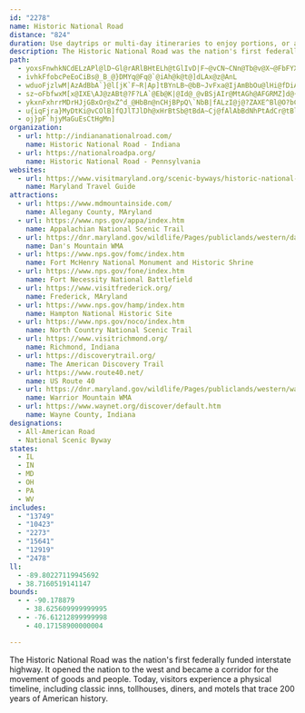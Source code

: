 ```yaml
---
id: "2278"
name: Historic National Road
distance: "824"
duration: Use daytrips or multi-day itineraries to enjoy portions, or allow 2.5 days to simply drive the entire byway.
description: The Historic National Road was the nation's first federally funded interstate highway.  It opened the nation to the west and became a corridor for the movement of goods and people.  Today, visitors experience a physical timeline, including classic inns, tollhouses, diners, and motels that trace 200 years of American history.
path:
  - yoxsFnwhkNCdELzAPl@lD~Gl@rARlBHtELh@tGlIvD|F~@vCN~CNn@Tb@v@X~@FbFYXLNV~AxDnGbMz@zBh@bCxBpPr@xBdApBlErE~@f@fDZxABpHm@x@BjA\jCE|D`AtAP|ADt@PbAl@Xf@Nn@C|@OdAkAxEe@`Ek@lCA\~@rERtIVf@v@j@d@l@Xx@j@dDf@jArAxAtKtI`@X|Bf@vFfDbAb@nA?dAWfDeBzFAnWfE@?lA`Jb@lEr@jFN|Ax@jDrBfFZl@x@vC^xF?|DsBfNo@`Hi@vBe@xA}CvGwGrMyDrG_MjUo@rBi@xEEzCJrAXjApEzHxCpDjB`AhErDjARtCJjEr@bCAVnFtPsAtB]|Ho@v@tOxChq@iPrAY~BBpQ?@?JCxI\xB?xAm@hKaAlIOdCClB~BhSxArGpDtMPlCL`ETlh@~@zPN`AtJtXbDzLrAfErBnErBrFNdAKx@aFzHaDjHmGbPk@xBMjA?z@bCtXO`Be@~AaBtDa@^YJeA?_G_AoAEgHrEcB`Bu@lBc@|CiA~U?rBn@rNr@lCbArBnAdA~PzJ|CjClDvDrFfIlAlCd@rBR~C?zFmArJhAh[XvVvAdYpA`MFxBWxBwB`Gk@`Co@xEIjCHfATpAfBnEZjAHl@?vA}Dnc@i@pDu@lB}B~DgEpI{K`Sk@zA]~AEpANrB`B~HFtAKfBO|@mCnJi@rDMpBGbCD~D~@fM?lBUxBcA`D{GtPuAfCqHdLu@bBy@dCe@rB]~BU`F_@bNi@fFi@vB_AfCmSva@cBhFo@dDmDtUoAdMc@jFExANrET`C\dB`Ix\d@~CfDhY^rE`BdLd@lEdAjHn@tBbCpDt@xAXfAb@`CJjCElEUfDi@fFCjAFxA~A|JPvDEzGUrIKjUDrCDf@pHpa@Z|B`I`dAl@pDtAvFf@dET`PN|E`AvZpAh[hAfwADpNE~HShJY`IiBxP_@hHq@rFSrE}@tk@ErGN`Gl@tHj@lEvH~\bAdHd@`Hf@nU@hJhAvcARtHdBvV^fIVhKCzTD`R^vNfDn`Av@tHbLjq@lA|IIz@@jAv@zFzLdz@xB`NhNdYp@|@dBdA}@tn@c@`KYnD_AfIyApI{G`Xo@xCi@xCu@pG_AjL}@fNOfF?fD^vEr@|DrAvE~BvEnAdBnHrIv@rAhArC\fBn@G\FvE|An@t@XpAMzDsGdc@YfCi@rJIlIRzqAJ`EXrD`Fxd@ZdFFvEW|Gq@bH}AfH{BfHkA`D_@bBOhAi@jK_@EYF]dAuAnNOjD?bEf@lIZnRGzDaBpi@DfDx@vPDJXFDxFlAnq@p@lQLvGQjH]tFC~DDdBVdBn@bCt@|DHnCLrAHxIMnD_@xBm@lAeAbAXfAZxC`@lBZ`Dx@pn@n@nNd@`Dr@nI~BnPr@fJb@jBx@`AhCjAlAr@V`@`@pAjAk@RlE@pCLn@iBfMcChLiAxHm@jGKzG@bHlBj`@NrL_@bH}Cb_@KtB?bE?`EVnHbA`JfF|XhAfIRxCXlHcAtrAUrL]bJe@nHo@~Gs@lHiD~VsF`\uBvNWtEIpGHhEVpE|@lHx@bEtHvXtTfv@bDhTe@ZrFv]rChVfFhx@vCr_@`@pAzBzEn@rCd@rD|Cd[dDxZBdEi@vZR`GP`D|@fIxKha@P`@xAjJvEq@HxBlDd\xEr_@rAvFbAtBfCxHpAlGzJnp@lDvVNfDC~KQtEsBhUiA`FiEzNWrBKlBTfIv@~d@ZzCbBrJj@`Cr@rBnA|A|@`BTjAAfFDfAxEpS}DbAuA?YgDu@eFoHjv@iDn`@YrER|LdAJ]tHK~EH~_@n@|s@RnLTjEr@nKrBtQzM`pA|A`IrEpPd@t@tBnEhDfFjDxGhKnQxEvI|GfP~Ofb@INe@bJoAxLm@hIHrCRRCx@rBbA^z@?fAa@pASZEdAT~@^f@Xt@IzAYf@_Av@eC`AaBx@y@r@_AxAS|@?^Lh@j@bAX~@CxBi@`CvAxFNnCZlKfAnKIvBiArDUfBCfArAfMb@pPFnAR`@?`Qh@lb@I`F_EbWaEtUyDrVc@lDg@rIg@rC]~CQ`IDfFJj@JnIdDpb@r@`HXtEdB`ObA`G~@xD~D`MLz@{@jmAj@fAz@fAxLtMyAjFqGtRiBnDi@rAUdBExBF~@b@dCzBzFnClE|GzGre@vc@e@nBhCjInAtF\lC^xG~Dlg@`AbQ@lJr@fI~CdRX\^@`FjeBb@~Ht@lHxAbItA`Frc@jjArBbHbBrHrAdJt@lHbHx{@pAlKrCbRfVvvAdA`Jn@pJNpGBzHCjEeB`f@DxHPrGf@`G|BbNVbCX|Db@fLtAxh@VfETzNTrF|Bx]bExd@hAbOfD~_@x@vHbEhd@x@|ElBzI}@d@Ib@h@rIBlAgB`XI`DLlA~AnGXz@bAtAnAx@h@nX]`C{@rCOfADpATjAzDhHjInQ`JbQnFfLQlEGnK\lFn@~Ed@zApCbDn@bAx@pBjA~Dx@hF\~A~@xAx@`@tCpZpAxKx@nJxBlSfSrcBV`FKjE]rEuAbLU`Jd@fLdCtQ|C|QjKpr@tEtYtQv}@x@zGNxIIbD_@bE_AzFs@nBsDxM_ArFg@`FB`Ed@zF|UbzAx@hExAvJb@|BbBvFxAxD`BxFpBzJ`^~kBhSriAx@xCh@zA`AlBnIzNjCpFtCpJv@~Ez@tOb@ff@VxIl@`GjHd[xBh[_@zJEzDJdAdArFb@dApFfIbBbDn@dBx@xCbBnItCdLfCyArFnIx@dT?~GvAfP~@zDXfD?vB}@hJSr@UlDRd@@r@OfEO|AUjMErMYlMc@~]i@~WvD~Gb@~Ah@zDDrAEx@cCzLmBnIoAvDgBlDeRz\oAxC{DrOiAlDiAxBiDbJy@rD]lCUrEKdGEtClCh[FlBGfAw@pDQ`@}AlB}D~D_@v@s@tBu@vDBXwCnPkC|MwQ~eA{@tFq@fGc@lFa@lKS`HThTfEjgAh@nKxAnPzOfpAbBnRR|F?tWCfGy@hYe@|Ho@~G}@zIo@`Ee@~CyArHmA~E}EnPiBhLi@bHsA?o@Po@d@i@`@_@n@YtAS|T[bUSr@wCrFYdHc@nEa@~BCr@jDtvADx[^rQ\ZMhS[rzBh@pIt@vEdCnM|BlJ`GxWi@b@Kh@x@dGhCtWlBvON`CVhB`BjOvEj_@nAlK`Itq@bB_@~Bxb@h@tNXxd@d@~d@ArBm@vLiAfQyFvbA}AzJcHj^_@rCWtCiB~Z{IvdByC|e@gD|f@KdIJxDvApZhAjPD`FOlHwCzs@uAxd@}Cbv@oAlQeIzeAkDdc@a@nGAtAJvGxAtTXlGHrD?`F_A`l@CzGiCrtBaDn|BoCp|BmBdpBoAjcBEhBM\WjWJ|Dc@te@R~E~BxWjJfjAdB`SvBtYr@btADj[r@|sADrMEfGw@hn@QfKo@lj@Y|M}@rr@yBhwARjc@^p`@NdWMpPLjJ@|Lx@v|@Rx^b@j[Pb`@NtJ?fLf@lf@Nl_@TnU?tNRtn@IdGi@zKyBtRs@hHc@fGY`HClHV|`@\bKn@dI|E~_@d@nFb@rKt@zmBb@drBhBrpDb@`gA^x`@Xlo@^r\JXv@liAj@xmAr@flBJp`@Kx@Rln@ClGYpWNdAi@zo@gIxxIyArkBkAhaB_CzcEA|Ph@|MxBp_@_e@fFbHnnApIfsAnQ`yCbA|QlCjc@n@tO`IvpEHfGEF?RdAln@bC~nAnAjt@TdIvClfBXtMNlAnAbq@KJ?\NnRtD|`CJ`DJd@ZbRRhNGv@?bDpAzy@x@zd@fG`fEvFhvBbBde@z@~RlAxTJXHx@t@|Pl@hS~@~c@RnONfEnAzn@n@|SE~A@jD`An`@^nV`Aj_@LtJxBdaAh@b\RtFlExwBfKfwFhAxf@~A~`AbAjc@|AfbAErANnYxAv}@nAto@PfQfApk@nAlm@pG`~DXfHXfC~@rEc@XOXbAlj@l@vc@PbHx@V]~DKfH`DrlBjB|oApExlAr@|SrB`pAnCv{AvDnbCZtHEfDbDfuBv@DWlH?|K^p\bB~gArE`}Dv@pX~E`lAZfV@pNbCtgBXt]SxaHRrAOx[?rONb|BK`@MbC_@`Ek@rCJl@hAj@mErfBm@vYoAbc@gCfjAkBpwAG~GLlDu@z@p@rCVjDPfH|Ajq@t@hTl@rVIhBQjAuFnPYjBE`A^lHb@tS~Dzn@tWdoEfPfyCpI~yAbCje@jWpqFdFdcA|KtqBvCxfBf@b_@|IlbA|Etg@vCz\jJj{AjAtUpAjShQr|CtAbTbCzb@vLl~B|Aj]XzAXj@n@ZxARhTdB|T[hStA~Hp@`QfErBl@lAl@rZ`Z^`AFx@Cv@}AtFgH~d@gChQq@tDmEnYc@jD?lHi@zAu@v@y@X}~@FsNRgCPn]bqJ`G||AjGddBVrCr@rChA`CxA|AxAz@bA^xBRlMA`CRhCl@hCbA`DhBlCdC~DxFbt@hkAT~@cBlAo@hAiDpMcA~BcV|[qZ~VoAj@iBXnDbu@l@nRhB~b@h@rIvB`g@`AjZpJrxBz]pqIpJzwBfg@voJlXfaFfAhOj@rLv@v^`@zZlEltBn@x`@lCbwAzOneEzFfwAbE~gAvFpwAbTtbG|IpjCxFp_BpFdeB~G~rB`LhuDdBpe@InAR~QhGlcB@B~DtrAl@tK`@~DfBdMh@lGd@xHN~FHnHH^J`J?z`@Xdl@t@~iApBjp@bBpo@mDEYd~ADlBTjCv@lAt@PlDRdHL?lMZpNlH`zAlBf^bFfv@hJ|{ArF~z@xKbfCzG`pALtz@JlJb@jNbBny@BtXnDr_ClF|yFrAzdAnCxkCrAzxBr@zrCn@t|@TzJ|Ap|Ag@~z@Z|f@pBxsBChAFb\Pd]@`DJdMn@bt@lBd`BxCb}BZvSlAfh@Jx@B~Ar@lh@r@nn@DpDI`@h@l{@|AfhAnArfAhB`eAH\HtEnBncBIz@bBrpArDrrDh@`Q`HpbBvEhnAjAnWEfa@[`z@CpeEYfMk@nIc@hF_AjIgDbUe@xGCnHN`F\dDn@xEh@|Brh@pdB|@fDTb@z@zDv@lGNdCtCtp@HfBERlCfr@`IbfFbDbcCzA|yAVzo@xErkEvCl{B~Bj~AT|UdJhrGpChvAdBhhAH^@dA|@df@~E~uClAjm@x@~k@lAzl@rFtaDtJrqGlGztDbQdmJrBfmAITZzUrA`r@NL`FrhCI^xB|lAPvF\`TNRRfKj@|[ER^jS?V`Bdz@Fp@RnFhArl@bDvfB`I~dEvIjrCRja@ChJLp\SbSIx@CfIJfA]jg@[xd@WnQNfB^jAf@t@xAhAvHzDdApATl@Rz@DdAEfNUzGSxDoAhL}@fFuBhJcCpH{CzHKp@EtBJlDRlAXxEpMfpCH|@zGj[VlH\`DxAxElBnD~@pC|WnpArQpz@nRz~@bFdVb@vAz@`FAh@hBdIdLfj@hAhFNPzLrl@pbAtxEvG|[bAjE`Pvx@fDhQrB`MfD`a@t@lHhB~FlAfCnBtCL\pLbPTFrAvCzQfn@Fx@Jj@f[`fAhOrh@t@pCh@vAbAlEr@tC\bBNz@Z`BXfB`@nB@Lh@bDP\tMrt@fI|`@dYpsAhHpYB\~R~x@ns@dyCzArGlAtGr@`F|D|^|BhOdVhsAtXj_Bp\~iBj_AjmFbkAb}GzbApaGX|@hIlg@jEjVbHj^H`A~Llm@ffBh{IrCtMdErTp_@blBhE|UdItg@vC~OnP|s@xRxx@rDtU|FdZvM`{@fD|QhO`t@jUxbAvBbKx@jElArIxD`_@bDjXlErU|EvRbHhWtC|MjOn|@vNd|@zAtNTjDlAl^RzAj@~JbEfl@lCda@~@tKn@`FbCnJ|InVtMrf@fA~E@d@VfBx@fEbHfl@rAnIdBrHrA`ExBrFpVrd@nArCpBrGz@fEdCvO`EtUvDhSxDlRrAfJn@zGr@zJdBvS`Gfv@xAhN|BpMd@lFDvCEn`@HpDxFj{@f@hO@z`CLdUnAjh@fDhnAh@jLdApOvBnXbDv\~Fds@lA~Ox@hOt@nJ`C`Q|DxSnCrPrNv_AnDdWfFr[bBxJRnAj@dD\xBP^b@|CrFl_@vDnVzAnLpd@n{C|Mp_ApW|dBjI`l@dNhObCfDrAdCrAzDd@dClCbR^xC?`AhDbVzEzVlL|k@rCzQ|Fxi@lAbMrB|WnBv]lAzMf@zEzFp_@bDhUfCrVdAxQr@~Pb@jHpAtMhAtH|ClPvBbNhEp`@fBzQd@pHNlEEdHcCzl@Dx@F`Jd@lGrEp^vIpl@hKry@xD`\rKby@tEp\|Fbd@rUleBnA`IvBfLbIb]rAtGhOpdA`]rdCXjC`Bna@pEph@dNvyAhDja@`CpVrBhVn@tFtLpqAdAjMp@`GqD?@~kALdGdDdYFvAK|CFXgL|lAItCh@dFvZ~_BbFpVBbAhDdOjpAr|ErD`MbG|QdLhZhShk@l@jArCfJhCbLt@lEhQhtA|BzQx@`ExBpIhCpGrBvDxD`G`U~Y~ApCtA`DpArDdBrGl@jCn@lEZbDRrENnIe@rGc@jC_AtBe@p@m@j@sBrAo@p@nAhErBrI`GpXb@lA~CrPhFn^zBrSlEzd@dAxIrDhUhOv{@dc@zgCpTvoAxGra@bAzEfZpeBlF~[r@dH^hHDlHI`KuOh_Ce@lJ?tIXtKh@nG~@zHfBvIvAnFjC~GnCxFfCnEvElGfCfC~KlJha@j[jI`HbFjFfHvJrCjEpHzNlE|LvDtMxBnKdX`|AzCzMvLxd@vu@|wCna@b~AhGhWv[v_Bh`A||EhCxOx@hKXfJInMcCjeB?nZ^bPd@|LpAbSbCbXxDvWfG|ZtBrIliAxkEvgA`aF`C~JdUtcAl]z}AvFrVbCrHrDjI|BbE`G`IdEdEt_@~\jDfDxDpEhE`H|BxEvBtFzA`F|@lDbkAp|F`WtfArTp~@rJ|c@dG~[dd@xiCxy@phEjDhRjCbMfDlLfBfEdDrGpCfEtBrClC|CvIbI|CrDvDfGnBlElBnGfX|lAzAhJ`A|JnI|lAzAxPjAvJ|AnJxAfIrBhJdCrJ|CzJpCzH|ClH`JhR|oAbeCnDzHzFbN|ChIxEdO|CbLjIj]pKle@rD`On\hwApAxFvAzH~BnP|A|PpFpgAnA`QrAvL~BnO~A`IvBzInC~Jp^zlAreBd~FpIdY|GpS|BjIpGfTza@ltAbB~EjNdd@j\tgAhdAbgDp_@xqArTxfApAnHnTljBlN`oAlVrtBrMziAbDtW~@hGpId`@bApFhBbMbEj\HtE_@vb@OxFC`GKnF?fP]|X_@jd@lUEvGHt@Hr@x@VjApR|yAvD~ZlFpZxB~G|Uno@rAhFd@xClCbUh@|CXr@p@rAbBzAv@^lGxArAr@nBbCx@nCT~ADxAA`As@dHErA^nDh}@fcEdM`n@nFnVpz@h`E~x@tyDbVboAxVxnAdb@xnBts@~hDvn@lwCbGbZ~a@bnBfaCvbLzLxj@xItb@haAptEdZfwAjFdVpE|T`\j|Az^dgBlMlq@z@tDd@pA|@jB~AzBrRzNhCxBhApAx@zAn@`B^~A^jCR~B?|FS~Be@zCi@~BcCxHm@rCWrBMrBErB\xFj@dEz\`gBtKlj@dCnNnGb\vAtIf@fG|HjfDXrEbAfJ~@`Gh@`ID~FEzByAvYCzSoSMkJ@y@AUKsTEqEFoBPmEx@}VfIB^QlBQ~@y@zBeApBc@rAStA{@~w@?bFNxFNnDh@pHrA`KjA|FX|@hRzu@bAhD~@pBxBhDxCrCpDpB|GnBlAn@n@f@~@`AhC|Dq^da@xCzEhBlBtG`DbDfCnAxAbBvCxAzD`Ih\dNfi@ttAdsF|DnOzf@lpBdG|Vhc@reBrEtOrD`LrCxH`I|QvFhLxExIrEtHbKnO|FdIIt@EfFc@`B_A~@uMdJw@lAk@fCErCd@xgApNAB|GH|A|AzJx@fJVtEzCb^pKzhAtAzRpE~T|BjHx@tB|DdIZrAhKpx@jDr_@tIto@rEjd@dJfv@Vr@h@Pjl@Cl@f@^jAXbuADlp@Inh@Zj`@f@tdB|w@eAlJ?nPSr@?bBZz@h@zAtA`AkAr@g@tAg@|@O|BIdd@Wd`@hwApHpWvgAjnDbGvS`Ln]bDzLr@lDd@lFb@`Ky@D\tJp@nEx@rBlAvBzA`BjFpDjBzBfAxBj@rB|Rdy@nBfKxB|PfCf^bBjYr@rHhAjHrBjJnDhLf{@jdCXjA^tCX`K`@vCZfAdAjCd@t@bAfArFxElApB|FnPnAxEl@rCxAtJx@hKDdE?hI^\~AnHf@~DJbC?jGi@nGIdFa@by@Tz@Xb@~@LfCD~@RdA~@zFtKxFtIhd@`oAhAjCpDlG~CbG`FrLvAtDpObc@lLp^pGpT|Rlu@jC`JtDjKp@vAXZhAp@fDjAvAnAZr@XnAX`CC`GJv@f@pA|CzGrFvLxFbMdCpFlFnLnAnC|FfMxB|EdAvBpBxDdAhBnAvBhAfBbD~EJPfBpC|@|A`AjBz@`BhCbGd@|@T`@nBvC~FnI~FlIzFhIbAvAfBhCvApBdAtAZ\^ZnBrA~BzAg@vAY|Ad@X|@v@`A|@z@~@Z^VZX^r@fAj@|@~EfH`AxAv@pAlAtBhArBlA`CbAxBfB`E`A|B`AhCpAlDtAjERt@nA~CDP|AdEdAfCp@rAx@xAJXh@fAPVz@xAfBlCdBdC|F|HjEzFNVbBxBbFvGpBhC|AjBxA`Bx@z@x@x@`Az@~@v@dAx@~AjArBtA^TlAp@~DrBlFzBvCnAdEjBj@RtAn@dCnAx@d@t@f@zAhAv@p@v@t@`AdAtA~AZQd@WNIRERAJBTJRNX\VTb@XvEnC|FlDvEtCz@l@lAp@lDxBhAz@fFbDbInGfL|ExCFbE|@\@PNJHLJNRJPh@lAFzBJvn@Ph^b@xEpEbTrHj]vFdYHpA^z`@Nj]RbCrAtGb@lA\v@bCrDvAnCrHbRRpBs@pTh`@tmBfHnc@r@fAf@Zf@JhMJ`BV|Ar@bBfBvKbOxCvClUj[Xr@Uzw@MvTGd}@IbWJp}BLpCp@fCVxAD`BYjBcMeIApiAO~cAk@`TkEtmAUlKs@DQFKJIJGLS^aFxJS`@KVM\Wx@GXKh@G`@Ef@y@lNC`EhAzVDpBD~@LnBTvCX`DhA~SCdCQlBo@jCm@hB}G~QmCdJiEjM}@tCmA|Dg@tAcBfDcAlAoBjBmEdDcBzAcA~AcAfCS~@U^i@L}CYcDlm@_@nDlBhAbC`D|EnPrBbJ|DzSvEbX`Jl_@tMlh@`WSChAIl@iAnD]vBKzBDzER|DbA`Kp@lFfAtFd@lDn@lMh@hFrB~JxEvQdLzi@xBrMdAvHf@jGrAjVlBzRrDre@p@lGj@~Cd@fAdAjA~MbHpBxApDjD[bDfEjAnCpAX@ZV~@t@VVZ^Zb@V^b@`AZ~@h@fBj@nB^lARn@N\N^\l@PXj@t@nAhAnA`AhItGr_@bZhCjB|IlErBfAlB~@v@b@hCrAhB|@jEzBdCpAlExBbB`Ad@\f@b@`DfDvC`D|AzAfAlANRt@r@`BhBxCzC~@fAdAdAtBnBNNlApAvHrGr@TrADpLB`BBt@@p@Fr@JR|@R|@hRhz@jFEv@fDfGErHzIrDvEdLbQnGhM`@~A|BjTDvBUlFi@vGmAxG}ApF[zBIdBX|LUtKP`TAhDXdKNdOET@f@?j@RnTP|N@b@?vAHdEDRZh[jB`XEXHvAV`DVnD@TPpBFz@?`HFJOh{@_@`b@IZGvHCp@?j@?TCj@UdVD\EbHo@`q@m@d{@I|ABnFExAXjDd@hCz@~CpClFdDdEPDlKpIrExDhBjBvBzCzH`PdTj\|A~CdBrE`FhPrCxGdGfLjFbJfBfEf@vBZzBN~BIjc@DvBTnCb@hBl@fBx@xA`[pe@nYrc@jClEt@pBh@nBDp@KzAeGxHn@jALt@OfHT|A^xArX~v@`Mn\mKbNs@pAQt@OrAg@xOGTExB^fLYnGIfAk@vHCt@CT?`AiAhT
  - ivhkFfobcPeEoCiBs@_B_@}DMYq@Fq@`@iAh@k@t@]dLAx@z@AnL
  - wduoFjzlwM|AzAdBbA`}@l[jK`F~R|Ap]tBYnLB~@bB~JvFxa@IjAmBbOu@lHi@fDiAtK}Fle@_@jCiBtLAH_@rBY~Aq@hEyBpTwDv[mBbXmClo@g@bG]zBg@xBBJAb@BVBJBHFPBNDV@`@DHIhBgFhgAHx[[tEYdCO\yAbPgC~S}@dKkC~UCvA^zCXv@bBhCXr@^bDPnCBrAEv@_@`Bc@lAk@x@wFjCm@j@e@x@YfC?`A|@pICh@o@xCmAjCkA`Bq@l@w@h@}@LcB@iE[sBFiA\iAn@cBjBmExIiBnECd@aJx\aK|]mDnLgJp]q\llAgDxM}AhJu@zFe@lJo@dg@I~@yAzCmT~^o`@d~@wJzPc@dAcEbPy@zGe@xBmAjEuAlDi@dB_@tBmBdGiIpOkI~M}AhBmEpE}CbEkGrLod@d~@a]lj@yCpCo@tB]zDSjA[x@}@dBkCtCc@v@E`APpBAx@IrAUpAYx@cBfByB~@_ATm@?iBUaJlAsArAe@XY^EjAJtAOjGKn@_AbDk@rAa@`AsCyA_BScBs@yBe@}BMqHK{J_@uDXaDx@sA~@qEJoDqA}A[oB_A}A@iBj@XZNt@_ANcBrAkCfD{DdCEr@~@dCvBlC
  - sz~oFbfwxM[x@IXE\AJ@zABt@?F?LA`@Eb@K|@Id@_@vBSjAIr@MtAGh@AFGRMZ]d@{CxCc@~@{@fEi@xI?lDo@~CIzB_AlB}@bAuA|BwDjHy@nA_BnAYr@WfF[tAUjBsArC}GtIw@rAcDdEiVvWcTvTiC~CsDjCkKfEcB~@}WhKgYbOcj@nXy]vPsSlJifAbo@c[zRkHlD[BgWxMsFbDeDhA_IxBoQfGuFbCcGlDsNpJ}ZfTmErDoBfAs@VyAJmAUiIoCoAQgA?cB\oA~@oAtAu@d@mQ~F}NnEgLxAcDPcZzOwG`EcAd@ym@vPiFfBcZnLk\dM}Df@eO`@kDViFp_@wHsBcAKo@JmErBgJfDcIlBqDf@op@`O}PdDsL`DkHxA[ReLvByP`EwC`IwLoI}BiBcR~f@yFoEuSti@}BtGuHxQaBrEkAnE_Hh\g@lCa@fEMnFN~o@?lg@NfhARdFX`DnB`KrE|MPTRp@\`Ad@rARn@L^T|@Lh@Pv@T`C@xB@\ErAAz@kCpgAmDb~AJhFh@lIH~D_@hIOrAMvCkA|QiAlJsBfLoK|g@o@bE_@fEyDdq@a@rJmBp]GlFJdDJvMPfHHtP}Anu@cCj_AeA`h@JzLEdEi@nRU~a@y@~YsCtkADxBRpCdChRfElf@`LjzANbHFbN`@vRbCrh@_@vTOfDMpAQfAiBlHIzBn@dJ^fBt@~AfMnOzBjDbCtCxCrEpBxDrD`GhAzBrBxBnD|CjDvDxApChBnETdD?r@c@~EG~A?fBv@dF`@fD?dEw@bE_AfDcCvF_@lAyAvKoHj]GdA?dBJdBRz@x@dClAjCx@fCnGvV\`BJpE?pPe@vYR~Dp@dHl@bIh@fEbEtYlFz\hAtILbB?rBm@tJcD~Zy@dFmBfJiAlJ_CpV}@rEY`AsDhHyFxLi@v@]\YVkDxBoFhEcA~A{BvE_Zp|@aF|OuAdDeFfKyGvJyj@zw@sCjFgI|Q}EtLiAdDyBtJsCzOgExMmCxGaHzMyTpd@wWde@}BbFuBjG_B|Fs@|CcB`LuQppBs@lF_@hC_AbEaElOiE|QqAfJeDjb@_AvIuCfP}DjPCX_A|DgAzFOlAI|C@x@@b@Db@r@pG@T@JDPV`@NZwIriAe@fIo@`QgCvX_CzOmBtVu@|LsAnQc@bFKn@~CpOpEhPTxBa@lNVzHP~BNt@xArEZ~AKdBaAlCqBfESx@Q`Bk@nEWnCG~BBfBJ`BRhAn@hBXpBNxBW`LApNaDdJO~@AdA^dOEfAgBdIcAzJk@dBo@fAi@xAw@xCmClEk@jBUlCi@bDs@bCu@tDsAnKyAvG_AzAIrA\jAvBhCzDfIbIrOhAxDfHhStFjRtAxLyFFgBSb@rI@xBEfAa@fCsArEO`AmCpE_CrCqU`[aLlPy@|@sDjHwBxGeArFaBhReA|Nm@dK{@nKyAdGw@zBiAxBqAjBmAnA_Ax@sDrBy@\oPtCuA^wCjAaCzAaAdAaArAeBlDcA~Co@zFIpEXbF^fC|@hDl@tA`FrHhJhLlD`HdAvCnAhEjJve@`AnDz@lBtPlVzYj^hCtEvA`E`@jBj@fFLlCHlG[fEc@rK]bFUdBy@xDwEbNy@bB_CbCe@n@Uh@O|@B`AFJhGzCdDwS~EiRnB{GlDgGdBgCzCyCX_A?yAYwEiAcMCmBFaBTkAbBmErDsGNm@?sAi@sAyAm@qDqDk@kASmA?gAr@qDDm@Eo@gDmNcB_Gu@uAyLgPy@_AeBmASk@?aArJFlJM`M~@be@lIzKnCpJdDv@Gj@iALuAGq@[q@{FwFaJeIiEoEoQoN{[q`@yDeDaVcNaEaDeBkDo@gCc@yCEgGxAu}@XmC~@sEt@gCfCoFfDkDtB_B~K{FfDaCnBgCrCwF|Ly]vAuDhAmGXyC?{Hs@uUi@oG
  - ykxnFxhrrMDrHJjGBxOr@xZ^d_@HbBn@nCHjBPpQ\`NbB|fALzI@j@?ZAXE^Bl@O?bCzKjHnYpLdTjCjEjBrDlBxFdAzFRpB?pD}Edj@gB|TeBtROdDtB~}BvA`WGnMFfANl@n@|@hDbDb@t@x@tBzPll@fK~c@VxAxAbKd@dFpDrV~AfM~ArNrBpNdOriAr@lNbAfo@p@`DdN`d@vCjK?~AyBhe@?vBXhHp@hKlEdOvEtMb@`CN`Ee@`Km@fFk@dCaGzImEhL_ApB_ArAe@`@{C~AiAhAu@bBs@pE?L|@fEj@xD?dAeAhLY~@iAlBo@rAyCzNW~Ck@nKC~ARjAxCbJJ~@?xAUvAsAhEyC`No@zDNlEb@~EDdACnBy@~C{@zB}E~I]jAWzA@~B^rD|@dGDbCy@xLcDhNmBvW?rBr@tH?jBwUd}Bk@xD}FlYsAhD}AfCi@rAiA|GY^oAIiBnVy@hI_@pBgArFq@~BcEhJ\\l@tABNBPDf@@NKxBeI~g@iCxRQp@aD|RO|B}B|g@UhCg@lBsJlWsDfLiDlImBjFc@bBiG`]qBpL_D`PwWvzAoArH_Nr}@e_@h}BqJjc@{Jvb@EnAp@pIBrAKhAm@~BcFtMc@bBkH`e@__@|yBiIdi@i@bHe@vCsAhFyElOgT|o@iF~PiRrv@aIh_@mG|X_EhSSdBwAjVStEu@`HeQrgAsDpRQ^GFC@GDEJ?H?BBH@BCZ@Rq^bjBwFhZeNriAkBhN}@jCqIvPs@lBeA~EyUrlAS`CJpFK|DqGfZy@nDw@~BsCtHkBdEqL|RqH|McA|B{@`Cw@rCo@zEIjBEhIBlDJvB|@xHnC|PbAbNxDfl@h@`Cr@pBnAlBbAlAlO~JvB`B_@rAeRoM{EyCcGiEsDqCmDqD_AsAwBgEu@mBkEcOaAf@KPa@`ByEtZe@fCSbJSnWo@bYs@lb@u@~GaBhEOv@QtA?|@s@fG{CpQg@fLEjDDhHbAzKCvFUtC_BzH{K~Xg@jCkAtJk@pFMzBCrBPzJ`BxFb@zC^vDlBbLFxBErCo@zCcFtMqDdKyOjW_@p@Qn@iWlpAaB`JqIpb@_Ed`@y@fJsA`Ks@~A}FtD_@^e@`AMj@kAxMYpECjDFj@d@t@^TbIlAlD~dAEzFoAvTwFl`@uAvLaPrzAiCxNmExYgB~Ks@lCOFGDEL?DAH?F?H@H@F@Be@|Fe@|BeEj[eIxa@iAxIQxBz@bHh@dANdAoOtcAcBfQmCjf@i@vP?lNLbKd@rIDX?zIOxJU|Ho@~H_AzEwDlNoCvIqGzPiAjEwHl]cBlIQfBMlCTdDCjC[fBm@lAeAjAwKxFcd@lhA{IrSIh@aAx[gAff@
  - u{iqFjra}MyDtKi@vCOlB]fQJlTJlDh@xHrBtSb@tBdA~Cj@fAlAbBdNhPtAdCr@tBl@tDP~L_HCClSO~B}@nEwGzLcCdCcD~A_Az@sAjCs@fBk@lCMfAXlMfClOzAjQQtQMrF{Cd\sBzQi@~A}AnDKp@IjCN|ArC|Ij@|@hJdLlChEbHlMfLnN|CrE|FxHlCnERf@nBpIh@dBnAbD`E~GbGzHnArBtItIhAxA~AfClClIfAjCf@z@vAhAxChA^b@Xn@NpACjA{@|G}DdMiB|D}AdEe@dCCtM_@lCKrAJrIZnAnHlKn@pAN~@D`AO~@o@dCDfBr@`ClBjDhBtDlEzKZ|AHrERbEt@|B`IvP|B`E|@|@hB~@`@h@BjAc@tCaEpKKzARr@^d@rDrD|F`Eh@~A^`EQhO]nD}AhE?v@HXvA`Bz@d@dBXlBWpBAnEd@lA^xAzA^XbCz@bA\EZAXIbF?p@?LCpBOtBSrBa@lC[hBmBhJIp@IvAAtHOhBAVEp@?NJd@Tt@hA~ArCdCh@nAN|@F`DGxEe@fE_@dBgHpVmFvVsCzJO`AgAvc@iAbTIf@{@vCy@fB_GzH_FzIgEjFgJzIaBtBu@bBqG|PsCnGu@~CyAdFiDnE}DdDsBfCwDxKuBvHqCxFe@rA_@pDDhCHjAhAfEH~ACxBu@rHFhEpAlLhE|Zh@`Hh@tLXhK?pIc@fUYrH{@nNwAhNWvA}@~IgCdQk@dFqAbHoBlOoCbRi@fBw@xAkA~AaNxIm@h@Yh@wEtN{AnDSdAIlA_AxE{Lxh@gAnK_@fFK`Dm@z\b@hNAdAmAlHyAhu@ShC_BjIs@`G_A`DkArBwGzIoJlN_AdB}@hCy@rEYrEFjFDx@\|Bp@pClBtE`AxA`CpCbD~BdDlAzEf@|FdA`Ip@xAZrBdAr@r@h@x@n@zAXjANpADrBYfCWlA]bAeAhByAjAqBr@e@^iArAy@~Cc@fDXfG^xCdBtK`A`HZrAbAjBz@p@v@TfG\hA`@|@v@p@lAv@lCj@z@hApApHdH~E`F`CfDlD`HpFfOjB`JlB|Lr@`MXxBtB|Hx@dF^~Er@`GtAfFfCtEfIpKzI|NbFtHdI~Jh@z@j@~Ar@lCbFfMhArBxBnCb@|@XrAT~C^~BfCbH~B`IhCbL`Ipd@Ax@VrAx@dCtA~BzBlD~HnKxAlDt@~CTdC?tBOxE_@xDs@rEi@bCyFzSe@jAqAhBoE|DiAlBsBfF}@zGErE^jFv@hDz@lCxPnXlH|KNv@bArBXx@j@rCR`CMjEu@vNEdCDjCfAzMPlEKni@NpC^vBt@pCl@`BnB~ChUvPvAtAjD`EfA`BnCtEdElIzA~BlCxCj@^l^t^t@tAp@hAV`@Tl@rAlDF`@BP@ZBX?|@Gf@GxB?V@JDH@pAJtDFpDd@jAfAtArCpBjAfClAjBr@r@jBbFV\rGrFeBfFc@RkA`A{DjG_ArBkMx_@aItX_AzD}@xCIn@?pCXpOyBxF_C`Hm@pAiAzAyE~Fy@v@eA`@uGLmEp@uBz@aAj@eB~Ai@r@sAlCaCrGkEbU}AdFg@fCGHJb@Fd@Hj@nAdFbAtCp@jA|BtF~@|Cb@dDZ~Er@lD^lAlBlE`DzGj@x@~@jArA~@l`@pUpCrBvDjDnClB\^^r@Jf@XxCVx@nBxDnAvBvEhEnCjDzK`LrC`C~PhQhF`G~IfJtOhOzHjIrAtB~@vB|@nCt@~C`L|\rAfFrAtMGf@`ArNFvGUxHyAb]uApSWtA_CrJoDtJs@rBc@xB_@~BcBb]iBlYy@pEaIr[y@rFSrHV`FzAlOj@hHPxFDnEKfGo@jKc@`EoBvLc@nBcB|EiAjByCrDcGdF{ClBoB~@}PtGkAn@eCdC}A~BaBxDcGhRy@xDe@xDShFHxFn@zEl@dCz@nCfAhCbHjMxA|DRxAR`D@xDi@zDi@rB}Ljb@{CrJ_GxSoDxKa@dAc@l@wCzCkPtRyC~BuQbLaCdBoFxFgB`Bo@^mCz@wObEeC~@{BzAmU|Xy@tAcB|Dw@fDy@tJG~BbB~y@T~B^~AlAvCxCvFh@vAZzBE^i@vA_@f@s@^eCRuFDcGQyEPgCf@_BhAiAhAeAvAg@~@_BbEcA|DwAzCu@~@uAfAoIdDoBjAsBbByAbC_@fAiDbMsClOu@hFSrECjCNlCrAlMr@lEZxDx@ziABvPb@dc@Zh}AHdChBpKTbCB`AgA|XaAx_@F|ApDrVz@~EzBbOxEd`@n@lDrBjEx@zDHrB@xBKxD]xA{A~EcEjLWxAGvBFlAv@fETrBBrIDzBXlCbAjIdBtIRnD?~JmC|W_@zFs@nGsCxNyA`Jk@tGQfIBlHGfFa@jEoAbEyA|CeAbBi@xAYpAC`ARvFI`DUlBy@jCwAnB_NbOeJzKyEdFuAxCSx@[`Du@x]cDpiB_@vXkBp~@OhRA|C^bEZ~F`@hGt@jK`AxMHtABl@BxACtCEzAKnASjBmBvNyKj{@[`E?vBvAvPz@jEvIjZb@pBXnD?pBSzCm@fCaBjDaAlA}L`JaIhFgBjBq@dAiAjDcAtLiCz^QdDBlBHfB~AdJPzB?zCq@jF}Kxh@mEvT_CfKw@zH_@zQCnIR`G^xBt@xClBdE`PpR`EpDjEpE|FxE~GpDrC`BpAdA~AxBbCfF^~Ah@hGR~a@d@ri@rAj`@CxHEnADlFU~C_@fBmAlDmN`OaDlCqE`FaOnOmEjGyGbQwQjh@aQfe@ge@`aA}DrIcBlEcFlRiPhr@i@rFUfHj@xXIdEo@zF{@xD}@rCcBxCsDlEiBtAob@hSeIfEoD|BsDrCqDrDwk@~q@gL`LoMrK_BfBcCjEsAfEe@zB_[zqBy@vGiBnRYfEi@nMWjOCpHNzLX`M^pGnKlvA~@lKDzGO~D_ArGcDnMwAfDkBrGoKlb@SpAUfDBlCNxBhA`HhBlDnAfBrD`C`GfD|AnBr[hl@fD`IhBrJK`Ea@zEiIn]kC|LkAdEcAhC_AbBcAlAqNzNsAlCcF`O}BzFuKd[iAxCyAxC_B`CeJlKmBlB_AvA{AlDgVtfAmEzQoB`KoOfq@wFvWmEjRoIb`@uCtL}d@htB_E|Nk\jcAaK|YyJ|V}\vy@wIlTce@liAqEnJoLfPoBzDYvA[fDStIOxCUhCs@vD_EtKcPj`@cBnEyT`i@}IfUyKdXiCzEoCvCmRpQiNzLuCvCqIbH}UnTiEdF_[jb@sGjIeb@vf@w@fA{@~By@tGcCti@eIr~Ai@nG_Gdg@a@hGQxM_@lDmBtFu@lFYrEoAzIaAjEeAnDSR{@xBeMnSiAvA}@f@_Bd@cA?u@KuLaFmBe@y@EyA@iC^oAb@mAz@i@v@_@x@u@rCc@fCmB`Ou@~C}@`Ca@lBOxBDpARrB`A`Gb@`DB~CW`Ek@lCo@jByP~Y_BdDy@tCeKhs@_BfNm@dDY`@{B~Iy@bBmApBcDjC}Ar@wHhFS\uE`DcMlIkv@rf@wCnCkA|@iO|OoBxAkEdCwMfGiMlGqJfEiBjAmGrB_@TmB~DsAdF_@^u@zCqGzREXj@bMvA`d@wF~JkKnO_BlC}ArBaFrI_DxEeFbH_IhM}ClEsNrToEtHgD~DeBrAcAl@}FdCaB`AoB`BoCpD}AfCgHlOe@r@wUfg@y^bv@cGfI{q@h{@g`A|lAgDbFqL|R}t@tpAcIbLk\v^iBpBiAz@wA|@oBl@aG~@eB`@mBdAoAdAaAlAcI|NgBvB_ClB_Cr@iJrB_DxAcBjAqJzIwGnFmD~DuUdb@gCrFgJpUmB~Do@~BwI~Vg@`@u@JoAUcAy@yDeBoNmBoA@iAPqBlAkA~AsAnEeKbd@iAtDsAjCuC~Cgb@n`@gLxJc@FoEjDiNtMyAdBeAtBiA~D}BlGy@dBoAlBiAlAyAj@cOnD_CjA}CfCoAlCo@vBY`Bi@lHgArCsT~d@_GvMmAdD_B`GgJz{@mCvPgDhOmD`LeDzIoK`U}GbPiC~EeLpWo@`By@jDcAtGi@xGChGHlE|Ab_@IhIe@zF?v@yB`IgHnUcBpIm@rI?xCu@rs@M|VHbs@AnTFxOAzPErCc@xGsArKmRrkAuC|OsDlKkKdX_@r@cB`BaKbEcCfB]^ue@jz@}@jCsBbKy@~CsIjX}@rB_ElHmNjV}H`OeA~BeF|QyFlN_AbH}AjJmEpRoArE_@r@qArB{BxA}AXoA?iDWsANo@`@i@|@}A`FoA`CY`AEpFIfBSv@Yf@e@f@yA^cEm@}AKy@Jo@d@mH`LqCxE_AnCk@xDIrAE`CZbDd@fCbCfKh@`FAr@g@fD{@zEsAlKOfCu@xHs@`KIXOj@uLnUyDbI}A~DyBhIwG~YoAjEaBrDiBfDyA~AsA`A{An@qGtA_Bf@}BxAsBhCsAnCoA~DiDtVy@`Eg@xAq@nAyAjByItGoEdFo@tAiArDYjBw@|Ok@lGi@pCiB`D}BrCwXxY_Ab@qKzByPSyRdHeBx@wEnFY`AMvAHxDL~CnAdM@jAAjDI~AeA`GaEvPyBxHe@rBw@`FqI~\_DhNyA~E_B~DgB~C_BbBcDrBaCrBoA|B{@fCcf@nwBiAjCwAzB{OpUqBhBeD`Cy@~@{MbTgB`D_BjEuMnl@}Ip^s@xAsArBwJfIyBlCaAxBaA`D}BtKO~AEdCNlCxD`Pn@hDNfAHdEUrDqE~Vo@dGBfDn@zLCxD_@rFu@nEi@vBCd@oDhKi@fAwA|AqJtIe@^}C~Ay@l@k@x@oMvVoAfBcB|AmFfCyAfA{AjBo@lAk@zAmGzU}b@p{A_A~DCx@f@jG|Ct]Cb@NzCOrB}@vBaAbAqIhFkJfF~ApY|DdSbSfu@fEdNfGxVpAnDlBdChEbFfAvCh@xCHzDSzCBb@uDdUWlDCdCHlBPjBp@zCnApD~@xBhBrClArA~AhAnAn@zMfEvBrArBtBnAvBbAhCbDlLn@rCNjAXhEEvFYxEJ`CLr@j@lBVd@x@fAnBfBz@jAx@vB\xBbA|s@HtBf@bDbDzJf@lBZzBRpDJbMXfIfDzh@r@fE~@pCbCzFZlAVpAn@fHh@rCjAzCbAjBbCfDfFnG|H`JfUnY^f@r@bBj@|BRnBHzBiBlcA@pA^fEb@lB~@xCfApBnWr\nBtC|Pd_@hAxCh@rBX~BPvCf@hPZhC|@pCd@x@pD`E^r@lDdI`@`Bb@pDXhJ^rGb@tCh@lCT~B^tIx@`J~@~F|EtSnAzDfAzBzKzPhAbC|IvNx@zApEdPlDhPtNvm@lEtSZ~DC`FGdAw@rEyEbTgCnRyDl]U~C@|RRlRCpEL|BDrEYtLU`DSlFDzCfD|Zl@pCzK~Vt@pDBxBIfC_@xDmEjTy@rCy@xAsAdBgH`GmBjBcFhIaFfJk@xAc@`CIxBHlBl@~Cn@`BjOjh@|B`Hz@zCv@bBdCbDjJdIfVvNn@x@~@vBb@fBbA`HT~FUvImC~i@CtDH~BJpBf@xDzAtJlAzFlBdFf[zi@xAxC~@zCbAlE|@tHR|EZ`a@iArNcBbRo@zC{Jd`@m@rEGjFTzEx@zEzNvd@dAhCtApBfRbQ|Ar@dAVfGLrAP~Af@|@d@|AlAtBdC`GnJxD`Jh@x@rApA|FfD`At@`CdDjAjCPfANrBD`FNdCTzBjCnPZx@l@x@|@p@fDdB|@`BXjBh@|H|@rQTdBtBbE`ApAtBxBrE~DlAzAj@lAl@lCTdFd@fCfB~EfEnHnAtClE`Nn@bAjHfGnAtBZpAv@zG^~BbDlLlBbFdBrB|DlDvCxAlFrAhBVzKe@hBJnA`@t@b@lAhAl@|@x@lCb@pBvK|l@VtDA~FHjBd@zCl@pBdBzDbArAl@d@~WfP~CxBlAlAjGbJbE`J|GhPRx@XlApBtOhE`Y`@x@l@f@xDjAnAlAhCrEbCxGb@lBXnD?h@]vKo@fIFxBd@xB~B`Fd@jBX`Jj@rHj@vHvAlN^~Ap@hBzMvXlAxCao@~o@s@l@sVfNyAlBaG`Ko@t@gk@ve@qZbO_x@da@qC~Ai@~@GjAF`AvDtVzA|K
  - oj}pF`hjyMaGuEsCtHgMn]
organization:
  - url: http://indiananationalroad.com/
    name: Historic National Road - Indiana
  - url: https://nationalroadpa.org/
    name: Historic National Road - Pennsylvania
websites:
  - url: https://www.visitmaryland.org/scenic-byways/historic-national-road
    name: Maryland Travel Guide
attractions:
  - url: https://www.mdmountainside.com/
    name: Allegany County, MAryland
  - url: https://www.nps.gov/appa/index.htm
    name: Appalachian National Scenic Trail
  - url: https://dnr.maryland.gov/wildlife/Pages/publiclands/western/danswma.aspx
    name: Dan's Mountain WMA
  - url: https://www.nps.gov/fomc/index.htm
    name: Fort McHenry National Monument and Historic Shrine
  - url: https://www.nps.gov/fone/index.htm
    name: Fort Necessity National Battlefield
  - url: https://www.visitfrederick.org/
    name: Frederick, MAryland
  - url: https://www.nps.gov/hamp/index.htm
    name: Hampton National Historic Site
  - url: https://www.nps.gov/noco/index.htm
    name: North Country National Scenic Trail
  - url: https://www.visitrichmond.org/
    name: Richmond, Indiana
  - url: https://discoverytrail.org/
    name: The American Discovery Trail
  - url: https://www.route40.net/
    name: US Route 40
  - url: https://dnr.maryland.gov/wildlife/Pages/publiclands/western/warriormountain.aspx
    name: Warrior Mountain WMA
  - url: https://www.waynet.org/discover/default.htm
    name: Wayne County, Indiana
designations:
  - All-American Road
  - National Scenic Byway
states:
  - IL
  - IN
  - MD
  - OH
  - PA
  - WV
includes:
  - "13749"
  - "10423"
  - "2273"
  - "15641"
  - "12919"
  - "2478"
ll:
  - -89.80227119945692
  - 38.7160519141147
bounds:
  - - -90.178879
    - 38.625609999999995
  - - -76.61212899999998
    - 40.17158900000004

---
```


The Historic National Road was the nation's first federally funded interstate highway.  It opened the nation to the west and became a corridor for the movement of goods and people.  Today, visitors experience a physical timeline, including classic inns, tollhouses, diners, and motels that trace 200 years of American history.
